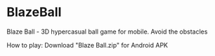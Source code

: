 # BlazeBall

Blaze Ball - 3D hypercasual ball game for mobile. Avoid the obstacles

How to play: Download "Blaze Ball.zip" for Android APK

